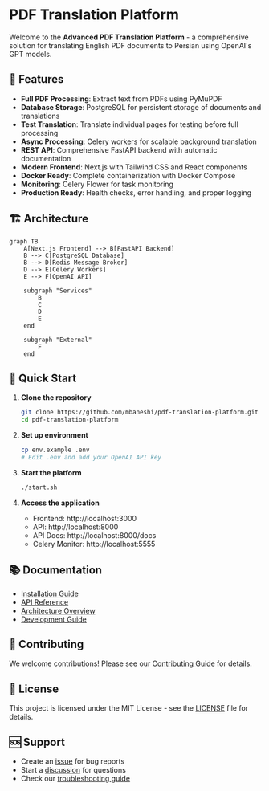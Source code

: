 # PDF Translation Platform

Welcome to the **Advanced PDF Translation Platform** - a comprehensive solution for translating English PDF documents to Persian using OpenAI's GPT models.

## 🚀 Features

- **Full PDF Processing**: Extract text from PDFs using PyMuPDF
- **Database Storage**: PostgreSQL for persistent storage of documents and translations
- **Test Translation**: Translate individual pages for testing before full processing
- **Async Processing**: Celery workers for scalable background translation
- **REST API**: Comprehensive FastAPI backend with automatic documentation
- **Modern Frontend**: Next.js with Tailwind CSS and React components
- **Docker Ready**: Complete containerization with Docker Compose
- **Monitoring**: Celery Flower for task monitoring
- **Production Ready**: Health checks, error handling, and proper logging

## 🏗️ Architecture

```mermaid
graph TB
    A[Next.js Frontend] --> B[FastAPI Backend]
    B --> C[PostgreSQL Database]
    B --> D[Redis Message Broker]
    D --> E[Celery Workers]
    E --> F[OpenAI API]
    
    subgraph "Services"
        B
        C
        D
        E
    end
    
    subgraph "External"
        F
    end
```

## 🚀 Quick Start

1. **Clone the repository**
   ```bash
   git clone https://github.com/mbaneshi/pdf-translation-platform.git
   cd pdf-translation-platform
   ```

2. **Set up environment**
   ```bash
   cp env.example .env
   # Edit .env and add your OpenAI API key
   ```

3. **Start the platform**
   ```bash
   ./start.sh
   ```

4. **Access the application**
   - Frontend: http://localhost:3000
   - API: http://localhost:8000
   - API Docs: http://localhost:8000/docs
   - Celery Monitor: http://localhost:5555

## 📚 Documentation

- [Installation Guide](getting-started/installation.md)
- [API Reference](api/endpoints.md)
- [Architecture Overview](architecture/overview.md)
- [Development Guide](development/contributing.md)

## 🤝 Contributing

We welcome contributions! Please see our [Contributing Guide](development/contributing.md) for details.

## 📄 License

This project is licensed under the MIT License - see the [LICENSE](LICENSE) file for details.

## 🆘 Support

- Create an [issue](https://github.com/mbaneshi/pdf-translation-platform/issues) for bug reports
- Start a [discussion](https://github.com/mbaneshi/pdf-translation-platform/discussions) for questions
- Check our [troubleshooting guide](translation/troubleshooting.md)
